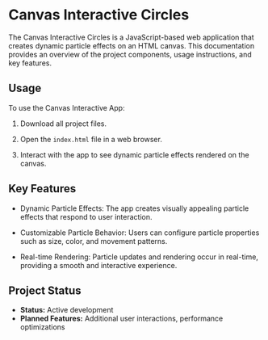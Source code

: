 # Canvas Interactive Circles

The Canvas Interactive Circles is a JavaScript-based web application that creates dynamic particle effects on an HTML canvas. This documentation provides an overview of the project components, usage instructions, and key features.


## Usage

To use the Canvas Interactive App:

1. Download all project files.

2. Open the `index.html` file in a web browser.

3. Interact with the app to see dynamic particle effects rendered on the canvas.

## Key Features

- Dynamic Particle Effects: The app creates visually appealing particle effects that respond to user interaction.

- Customizable Particle Behavior: Users can configure particle properties such as size, color, and movement patterns.

- Real-time Rendering: Particle updates and rendering occur in real-time, providing a smooth and interactive experience.

## Project Status

- **Status:** Active development
- **Planned Features:** Additional user interactions, performance optimizations
